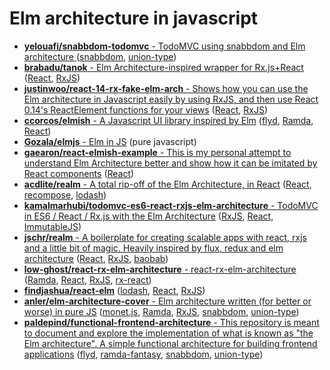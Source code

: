 # Elm architecture in javascript

* [**yelouafi/snabbdom-todomvc** - TodoMVC using snabbdom and Elm architecture
](https://github.com/yelouafi/snabbdom-todomvc) ([snabbdom](https://github.com/paldepind/snabbdom), [union-type](https://github.com/paldepind/union-type))
* [**brabadu/tanok** - Elm Architecture-inspired wrapper for Rx.js+React](https://github.com/brabadu/tanok) ([React](https://github.com/facebook/react), [RxJS](https://github.com/Reactive-Extensions/RxJS))
* [**justinwoo/react-14-rx-fake-elm-arch** - Shows how you can use the Elm architecture in Javascript easily by using RxJS, and then use React 0.14's ReactElement functions for your views](https://github.com/justinwoo/react-14-rx-fake-elm-arch) ([React](https://github.com/facebook/react), [RxJS](https://github.com/Reactive-Extensions/RxJS))
* [**ccorcos/elmish** - A Javascript UI library inspired by Elm](https://github.com/ccorcos/elmish) ([flyd](https://github.com/paldepind/flyd), [Ramda](https://github.com/ramda/ramda), [React](https://github.com/facebook/react))
* [**Gozala/elmjs** - Elm in JS](https://github.com/Gozala/elmjs) (pure javascript)
* [**gaearon/react-elmish-example** - This is my personal attempt to understand Elm Architecture better and show how it can be imitated by React components](https://github.com/gaearon/react-elmish-example) ([React](https://github.com/facebook/react))
* [**acdlite/realm** - A total rip-off of the Elm Architecture, in React](https://github.com/acdlite/realm) ([React](https://github.com/facebook/react), [recompose](https://github.com/acdlite/recompose), [lodash](https://github.com/lodash/lodash))
* [**kamalmarhubi/todomvc-es6-react-rxjs-elm-architecture** - TodoMVC in ES6 / React / Rx.js with the Elm Architecture](https://github.com/kamalmarhubi/todomvc-es6-react-rxjs-elm-architecture) ([RxJS](https://github.com/Reactive-Extensions/RxJS), [React](https://github.com/facebook/react), [ImmutableJS](https://github.com/facebook/immutable-js))
* [**jschr/realm** - A boilerplate for creating scalable apps with react, rxjs and a little bit of magic. Heavily inspired by flux, redux and elm architecture](https://github.com/jschr/realm) ([React](https://github.com/facebook/react), [RxJS](https://github.com/Reactive-Extensions/RxJS), [baobab](https://github.com/Yomguithereal/baobab))
* [**low-ghost/react-rx-elm-architecture** - react-rx-elm-architecture](https://github.com/low-ghost/react-rx-elm-architecture) ([Ramda](https://github.com/ramda/ramda), [React](https://github.com/facebook/react), [RxJS](https://github.com/Reactive-Extensions/RxJS), [rx-react](https://github.com/fdecampredon/rx-react))
* [**findjashua/react-elm**](https://github.com/findjashua/react-elm) ([lodash](https://github.com/lodash/lodash), [React](https://github.com/facebook/react), [RxJS](https://github.com/Reactive-Extensions/RxJS))
* [**anler/elm-architecture-cover** - Elm architecture written (for better or worse) in pure JS](https://github.com/anler/elm-architecture-cover) ([monet.js](https://github.com/cwmyers/monet.js), [Ramda](https://github.com/ramda/ramda), [RxJS](https://github.com/Reactive-Extensions/RxJS), [snabbdom](https://github.com/paldepind/snabbdom), [union-type](https://github.com/paldepind/union-type))
* [**paldepind/functional-frontend-architecture** - This repository is meant to document and explore the implementation of what is known as "the Elm architecture". A simple functional architecture for building frontend applications](https://github.com/paldepind/functional-frontend-architecture) ([flyd](https://github.com/paldepind/flyd), [ramda-fantasy](https://github.com/ramda/ramda-fantasy), [snabbdom](https://github.com/paldepind/snabbdom), [union-type](https://github.com/paldepind/union-type))